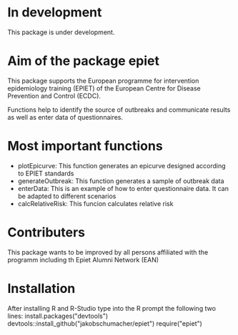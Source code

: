 
# In development 
This package is under development.

# Aim of the package epiet
This package supports the European programme for intervention epidemiology training (EPIET) of the European Centre for Disease Prevention and Control (ECDC). 

Functions help to identify the source of outbreaks and communicate results as well as enter data of questionnaires. 

# Most important functions

* plotEpicurve: This function generates an epicurve designed according to EPIET standards
* generateOutbreak: This function generates a sample of outbreak data
* enterData: This is an example of how to enter questionnaire data. It can be adapted to different scenarios
* calcRelativeRisk: This funcion calculates relative risk 


# Contributers
This package wants to be improved by all persons affiliated with the programm including th Epiet Alumni Network (EAN)

# Installation
After installing R and R-Studio type into the R prompt the following two lines:
install.packages("devtools")
devtools::install_github("jakobschumacher/epiet")
require("epiet")
